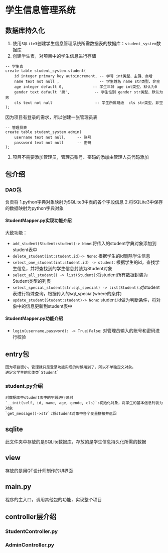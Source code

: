 # 学生信息管理系统
## 数据库持久化
1. 使用`SQLite3`创建学生信息管理系统所需数据表的数据库：`student_system`数据库
2. 创建学生表，对项目中的学生信息进行存储
```sqlite
-- 学生表
create table student_system.student(
    id integer primary key autoincrement, -- 学号 int类型、主键、自增
    name text not null ,                  -- 学生姓名 name str类型、非空
    age integer default 0,             -- 学生年龄 age int类型、默认为0
    gender text default '男',           -- 学生性别 gender str类型、默认为男
    cls text not null                   -- 学生所属班级  cls str类型、非空
);
```
因为项目有登录的需求，所以创建一张管理员表
```sqlite
-- 管理员表
create table student_system.admin(
    username text not null,     -- 账号
    password text not null      -- 密码
);
```
3. 项目不需要添加管理员，管理员账号、密码的添加由管理人员代码添加
## 包介绍
### DAO包
负责将 
1.python字典对象映射为SQLite3中表的各个字段信息
2.将SQLite3中保存的数据映射为python字典对象
#### StudentMapper.py实现功能介绍
大致功能：
* `add_student(Student:student)-> None`:将传入的student字典对象添加到student表中
* `delete_student(int:student.id)-> None`: 根据学生的id删除学生信息
* `select_one_student(int:student.id) -> student`: 根据学生的id，查找学生信息，并将查找到的学生信息封装为Student对象
* `select_all_student() -> list(Student)`:将student所有数据封装为Student类型的列表
* `select_special_student(str:sql_special) -> list(Student)`:对student表进行特殊查询，根据传入的sql_special(where的条件)
* `update_student(Student:student)-> None`: student.id做为判断条件，将对象中的信息更新到student表中
#### StudentMapper.py功能介绍
* `login(username,password): -> True|False`: 对管理员输入的账号和密码进行校验
## entry包
    因为项目很小，管理就只是登录功能实现的时候用到了，所以不单独定义对象。
    进定义学生的实体类`Student`
### student.py介绍
    对数据库中student表中的字段进行映射
    `__init(self, id, name, age, gende, cls)`:初始化对象，将学生的基本信息封装为对象
    `get_message()->str`:将student对象中各个变量拼接并返回
## sqlite
此文件夹中存放的是SQLite数据库，存放的是学生信息持久化所需的数据
## view
存放的是用QT设计师制作的UI界面
## main.py
程序的主入口，调用其他包的功能，实现整个项目


## controller层介绍
### StudentController.py

### AdminController.py